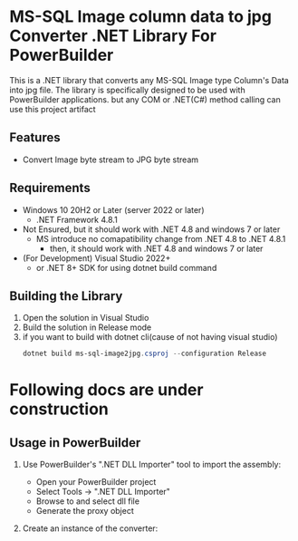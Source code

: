 # MS-SQL Image column data to jpg Converter .NET Library For PowerBuilder

This is a .NET library that converts any MS-SQL Image type Column's Data into jpg file.
The library is specifically designed to be used with PowerBuilder applications.
but any COM or .NET(C#) method calling can use this project artifact

## Features

- Convert Image byte stream to JPG byte stream

## Requirements

- Windows 10 20H2 or Later (server 2022 or later)
  - .NET Framework 4.8.1
- Not Ensured, but it should work with .NET 4.8 and windows 7 or later
  - MS introduce no comapatibility change from .NET 4.8 to .NET 4.8.1
    - then, it should work with .NET 4.8 and windows 7 or later
- (For Development) Visual Studio 2022+
  - or .NET 8+ SDK for using dotnet build command

## Building the Library

1. Open the solution in Visual Studio
2. Build the solution in Release mode
3. if you want to build with dotnet cli(cause of not having visual studio)
   ```powershell
   dotnet build ms-sql-image2jpg.csproj --configuration Release
   ```

# Following docs are under construction
## Usage in PowerBuilder
1. Use PowerBuilder's ".NET DLL Importer" tool to import the assembly:
   - Open your PowerBuilder project
   - Select Tools → ".NET DLL Importer"
   - Browse to and select dll file
   - Generate the proxy object

2. Create an instance of the converter:


